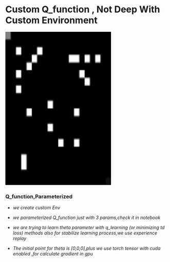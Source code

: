 # Custom Q_function , Not Deep With Custom Environment

<img src="https://github.com/hamidahmadian/RL-Notebook/blob/master/RandomAgent_CustomQ_CustomEnv/sample.gif" width="329" height="478">

### Q_function,Parameterized

- *we create custom Env*

- *we parameterized Q_function just with 3 params,check it in notebook*

- *we are trying to learn theta parameter with q_learning (or minimizing td loss) methods also for stabilize learning process,we use experience replay*

- *The initial point for theta is [0,0,0],plus we use torch tensor with cuda enabled ,for calculate gradient in gpu* 
